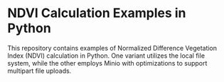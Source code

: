 # NDVI Calculation Examples in Python

This repository contains examples of Normalized Difference Vegetation  
Index (NDVI) calculation in Python. One variant utilizes the local file  
system, while the other employs Minio with optimizations to support  
multipart file uploads.